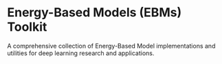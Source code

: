# Energy-Based Models (EBMs) Toolkit

A comprehensive collection of Energy-Based Model implementations and utilities for deep learning research and applications.
